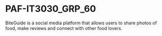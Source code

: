 # PAF-IT3030_GRP_60
BiteGuide is a social media platform that allows users to share photos of food, make reviews and connect with other food lovers.
